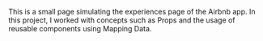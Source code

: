 This is a small page simulating the experiences page of the Airbnb app. In this project, I worked with concepts such as Props and the usage of reusable components using Mapping Data.